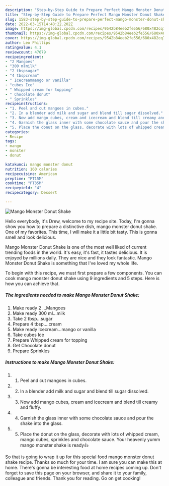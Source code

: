 ```yaml
---
description: "Step-by-Step Guide to Prepare Perfect Mango Monster Donut Shake"
title: "Step-by-Step Guide to Prepare Perfect Mango Monster Donut Shake"
slug: 1583-step-by-step-guide-to-prepare-perfect-mango-monster-donut-shake
date: 2022-03-15T14:48:22.202Z
image: https://img-global.cpcdn.com/recipes/9542b84eeb2fe556/680x482cq70/mango-monster-donut-shake-recipe-main-photo.jpg
thumbnail: https://img-global.cpcdn.com/recipes/9542b84eeb2fe556/680x482cq70/mango-monster-donut-shake-recipe-main-photo.jpg
cover: https://img-global.cpcdn.com/recipes/9542b84eeb2fe556/680x482cq70/mango-monster-donut-shake-recipe-main-photo.jpg
author: Leo Phillips
ratingvalue: 4.1
reviewcount: 47679
recipeingredient:
- "2 Mangoes"
- "300 mlmilk"
- "2 tbspsugar"
- "4 tbspcream"
- " Icecreammango or vanilla"
- "cubes Ice"
- " Whipped cream for topping"
- " Chocolate donut"
- " Sprinkles"
recipeinstructions:
- "1. Peel and cut mangoes in cubes."
- "2. In a blender add milk and sugar and blend till sugar dissolved."
- "3. Now add mango cubes, cream and icecream and blend till creamy and fluffy."
- "4. Garnish the glass inner with some chocolate sauce and pour the shake into the glass."
- "5. Place the donut on the glass, decorate with lots of whipped cream, mango cubes, sprinkles and chocolate sauce. Your heavenly yumm mango monster shake is ready👍"
categories:
- Recipe
tags:
- mango
- monster
- donut

katakunci: mango monster donut 
nutrition: 160 calories
recipecuisine: American
preptime: "PT15M"
cooktime: "PT35M"
recipeyield: "4"
recipecategory: Dessert

---
```



![Mango Monster Donut Shake](https://img-global.cpcdn.com/recipes/9542b84eeb2fe556/680x482cq70/mango-monster-donut-shake-recipe-main-photo.jpg)

Hello everybody, it's Drew, welcome to my recipe site. Today, I'm gonna show you how to prepare a distinctive dish, mango monster donut shake. One of my favorites. This time, I will make it a little bit tasty. This is gonna smell and look delicious.

Mango Monster Donut Shake is one of the most well liked of current trending foods in the world. It's easy, it's fast, it tastes delicious. It is enjoyed by millions daily. They are nice and they look fantastic. Mango Monster Donut Shake is something that I've loved my whole life.




To begin with this recipe, we must first prepare a few components. You can cook mango monster donut shake using 9 ingredients and 5 steps. Here is how you can achieve that.

<!--inarticleads1-->

##### The ingredients needed to make Mango Monster Donut Shake:

1. Make ready 2 ...Mangoes
1. Make ready 300 ml...milk
1. Take 2 tbsp...sugar
1. Prepare 4 tbsp....cream
1. Make ready  Icecream...mango or vanilla
1. Take cubes Ice
1. Prepare  Whipped cream for topping
1. Get  Chocolate donut
1. Prepare  Sprinkles




<!--inarticleads2-->

##### Instructions to make Mango Monster Donut Shake:

1. 1. Peel and cut mangoes in cubes.
1. 2. In a blender add milk and sugar and blend till sugar dissolved.
1. 3. Now add mango cubes, cream and icecream and blend till creamy and fluffy.
1. 4. Garnish the glass inner with some chocolate sauce and pour the shake into the glass.
1. 5. Place the donut on the glass, decorate with lots of whipped cream, mango cubes, sprinkles and chocolate sauce. Your heavenly yumm mango monster shake is ready👍




So that is going to wrap it up for this special food mango monster donut shake recipe. Thanks so much for your time. I am sure you can make this at home. There's gonna be interesting food at home recipes coming up. Don't forget to save this page on your browser, and share it to your family, colleague and friends. Thank you for reading. Go on get cooking!

